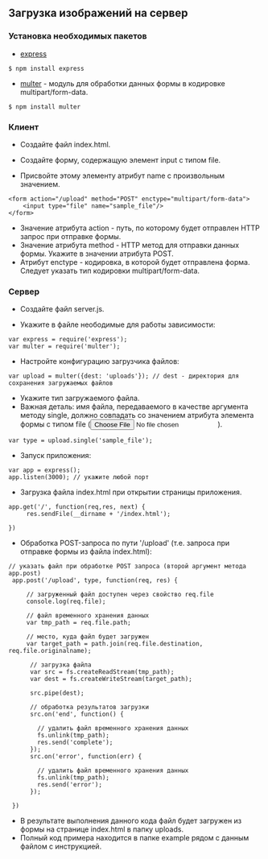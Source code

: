 ## Загрузка изображений на сервер 

### Установка необходимых пакетов 
* [express](http://expressjs.com/)
```
$ npm install express 
``` 

* [multer](https://github.com/expressjs/multer) - модуль для обработки данных формы в кодировке multipart/form-data. 
```
$ npm install multer
```

### Клиент 
* Создайте файл index.html. 

* Создайте форму, содержащую элемент input с типом file. 
* Присвойте этому элементу атрибут name с произвольным значением. 

```
<form action="/upload" method="POST" enctype="multipart/form-data">
	<input type="file" name="sample_file"/>
</form>
```

* Значение атрибута action - путь, по которому будет отправлен HTTP запрос при отправке формы. 
* Значение атрибута method - HTTP метод для отправки данных формы. Укажите в значении атрибута POST. 
* Атрибут enctype - кодировка, в которой будет отправлена форма. Следует указать тип кодировки multipart/form-data. 

### Сервер 
* Создайте файл server.js. 

* Укажите в файле неободимые для работы зависимости: 
```
var express = require('express'); 
var multer = require('multer'); 
```

* Настройте конфигурацию загрузчика файлов: 
```
var upload = multer({dest: 'uploads'}); // dest - директория для сохранения загружаемых файлов 

```

* Укажите тип загружаемого файла. 
* Важная деталь: имя файла, передаваемого в качестве аргумента методу single, должно совпадать со значением атрибута элемента формы с типом file (<input type="file">). 
```
var type = upload.single('sample_file'); 
```

* Запуск приложения: 
```
var app = express(); 
app.listen(3000); // укажите любой порт
``` 


* Загрузка файла index.html при открытии страницы приложения. 

```
app.get('/', function(req,res, next) {
	 res.sendFile(__dirname + '/index.html'); 

})

``` 

* Обработка POST-запроса по пути '/upload' (т.е. запроса при отправке формы из файла index.html): 
```
// указать файл при обработке POST запроса (второй аргумент метода app.post)
 app.post('/upload', type, function(req, res) { 
 
	 // загруженный файл доступен через свойство req.file
	 console.log(req.file); 
	 
	 // файл временного хранения данных
	 var tmp_path = req.file.path;
	 
	 // место, куда файл будет загружен 
	 var target_path = path.join(req.file.destination, req.file.originalname); 
	
	  // загрузка файла 
	  var src = fs.createReadStream(tmp_path); 
	  var dest = fs.createWriteStream(target_path);
	  
	  src.pipe(dest); 
	  
	  // обработка результатов загрузки 
	  src.on('end', function() { 
	  
		// удалить файл временного хранения данных
		fs.unlink(tmp_path); 
		res.send('complete'); 
	  });
	  src.on('error', function(err) { 
	  
	  	// удалить файл временного хранения данных
	    fs.unlink(tmp_path);  
		res.send('error'); 
	  });

 }) 
```


* В результате выполнения данного кода файл будет загружен из формы на странице index.html в папку uploads. 
* Полный код примера находится в папке example рядом с данным файлом с инструкцией. 